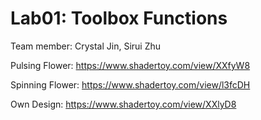 # Lab01: Toolbox Functions

Team member: Crystal Jin, Sirui Zhu


Pulsing Flower: https://www.shadertoy.com/view/XXfyW8

Spinning Flower: https://www.shadertoy.com/view/l3fcDH

Own Design: https://www.shadertoy.com/view/XXlyD8

